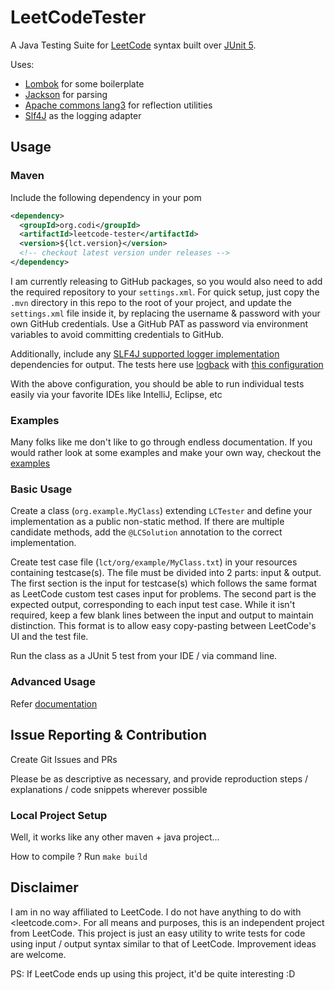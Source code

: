 # LeetCodeTester

A Java Testing Suite for [LeetCode][leetcode] syntax built over [JUnit 5][junit5].

Uses:

- [Lombok][lombok] for some boilerplate
- [Jackson][jackson] for parsing
- [Apache commons lang3][lang3] for reflection utilities
- [Slf4J][slf4j] as the logging adapter

## Usage

### Maven

Include the following dependency in your pom

```xml
<dependency>
  <groupId>org.codi</groupId>
  <artifactId>leetcode-tester</artifactId>
  <version>${lct.version}</version>
  <!-- checkout latest version under releases -->
</dependency>
```

I am currently releasing to GitHub packages, so you would also need to add the required repository to your `settings.xml`.
For quick setup, just copy the `.mvn` directory in this repo to the root of your project, and update the `settings.xml`
file inside it, by replacing the username & password with your own GitHub credentials.
Use a GitHub PAT as password via environment variables to avoid committing credentials to GitHub.

Additionally, include any [SLF4J supported logger implementation](http://www.slf4j.org/faq.html#where_is_binding) dependencies for output.
The tests here use [logback](https://mvnrepository.com/artifact/ch.qos.logback/logback-classic)
with [this configuration](./src/test/resources/logback.xml)

With the above configuration, you should be able to run individual tests easily via your favorite IDEs like IntelliJ,
Eclipse, etc

### Examples

Many folks like me don't like to go through endless documentation. If you would rather look at some examples and make
your own way, checkout the [examples](./src/test/java/org/codi/lct/example)

### Basic Usage

Create a class (`org.example.MyClass`) extending `LCTester` and define your implementation as a public non-static method.
If there are multiple candidate methods, add the `@LCSolution` annotation to the correct implementation.

Create test case file (`lct/org/example/MyClass.txt`) in your resources containing testcase(s).
The file must be divided into 2 parts: input & output.
The first section is the input for testcase(s) which follows the same format as LeetCode custom test cases input for problems.
The second part is the expected output, corresponding to each input test case.
While it isn't required, keep a few blank lines between the input and output to maintain distinction.
This format is to allow easy copy-pasting between LeetCode's UI and the test file.

Run the class as a JUnit 5 test from your IDE / via command line.

### Advanced Usage

Refer [documentation](DOCS.md)

## Issue Reporting & Contribution

Create Git Issues and PRs

Please be as descriptive as necessary, and provide reproduction steps / explanations / code snippets wherever possible

### Local Project Setup

Well, it works like any other maven + java project...

How to compile ? Run `make build`

## Disclaimer

I am in no way affiliated to LeetCode. I do not have anything to do with <leetcode.com>. For all means and purposes,
this is an independent project from LeetCode. This project is just an easy utility to write tests for code using input /
output syntax similar to that of LeetCode. Improvement ideas are welcome.

PS: If LeetCode ends up using this project, it'd be quite interesting :D


[leetcode]: https://leetcode.com/terms/
[junit5]: https://junit.org/junit5/
[assertj]: https://assertj.github.io/doc/
[lombok]: https://projectlombok.org/
[jackson]: https://github.com/FasterXML/jackson
[lang3]: https://commons.apache.org/proper/commons-lang/
[slf4j]: http://www.slf4j.org/
